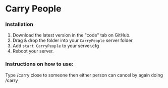 # Carry People

### Installation
1) Download the latest version in the "code" tab on GitHub.
2) Drag & drop the folder into your `CarryPeople` server folder.
3) Add `start CarryPeople` to your server.cfg
4) Reboot your server.

### Instructions on how to use:
Type /carry close to someone then either person can cancel by again doing /carry

